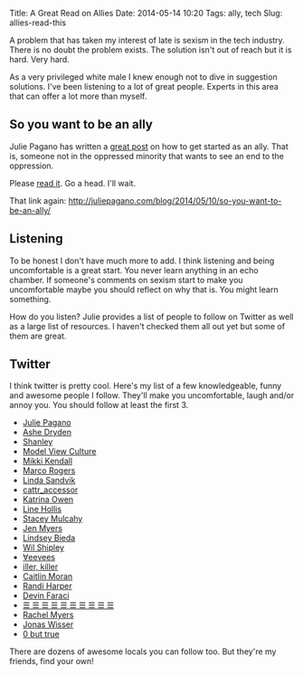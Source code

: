 Title: A Great Read on Allies
Date: 2014-05-14 10:20
Tags: ally, tech
Slug: allies-read-this

A problem that has taken my interest of late is sexism in the tech industry. There is no doubt the problem exists. The solution isn't out of reach but it is hard. Very hard.

As a very privileged white male I knew enough not to dive in suggestion solutions. I've been listening to a lot of great people. Experts in this area that can offer a lot more than myself.

## So you want to be an ally

Julie Pagano has written a [great post](http://juliepagano.com/blog/2014/05/10/so-you-want-to-be-an-ally/) on how to get started as an ally. That is, someone not in the oppressed minority that wants to see an end to the oppression.

Please [read it](http://juliepagano.com/blog/2014/05/10/so-you-want-to-be-an-ally/). Go a head. I'll wait.

That link again: http://juliepagano.com/blog/2014/05/10/so-you-want-to-be-an-ally/

## Listening

To be honest I don't have much more to add. I think listening and being uncomfortable is a great start. You never learn anything in an echo chamber. If someone's comments on sexism start to make you uncomfortable maybe you should reflect on why that is. You might learn something.

How do you listen? Julie provides a list of people to follow on Twitter as well as a large list of resources. I haven't checked them all out yet but some of them are great.

## Twitter

I think twitter is pretty cool. Here's my list of a few knowledgeable, funny and awesome people I follow. They'll make you uncomfortable, laugh and/or annoy you. You should follow at least the first 3.

* [Julie Pagano](https://twitter.com/juliepagano)
* [Ashe Dryden](https://twitter.com/ashedryden)
* [Shanley](https://twitter.com/shanley)
* [Model View Culture](https://twitter.com/ModelViewMedia)
* [Mikki Kendall](https://twitter.com/Karnythia)
* [Marco Rogers](https://twitter.com/polotek)
* [Linda Sandvik](https://twitter.com/hyper_linda)
* [cattr_accessor](https://twitter.com/ntlk)
* [Katrina Owen](https://twitter.com/kytrinyx)
* [Line Hollis](https://twitter.com/LineHollis)
* [Stacey Mulcahy](https://twitter.com/bitchwhocodes)
* [Jen Myers](https://twitter.com/antiheroine)
* [Lindsey Bieda](https://twitter.com/lindseybieda)
* [Wil Shipley](https://twitter.com/wilshipley)
* [∀eevees](https://twitter.com/eevee)
* [iller, killer](https://twitter.com/hsjuju2)
* [Caitlin Moran](https://twitter.com/caitlinmoran)
* [Randi Harper](https://twitter.com/freebsdgirl)
* [Devin Faraci](https://twitter.com/devincf)
* [☰ ☰ ☰ ☰ ☰ ☰ ☰ ☰ ☰ ☰](https://twitter.com/jcoglan)
* [Rachel Myers](https://twitter.com/rachelmyers)
* [Jonas Wisser](https://twitter.com/jwisser)
* [0 but true](https://twitter.com/aanand)

There are dozens of awesome locals you can follow too. But they're my friends, find your own!

